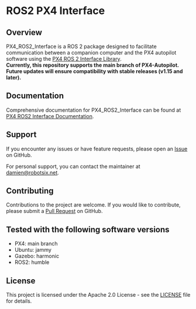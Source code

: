 # ROS2 PX4 Interface

## Overview

PX4_ROS2_Interface is a ROS 2 package designed to facilitate communication between a companion computer and the PX4 autopilot software using the [PX4 ROS 2 Interface Library](https://github.com/Auterion/px4-ros2-interface-lib/tree/main). <br>
**Currently, this repository supports the main branch of PX4-Autopilot. Future updates will ensure compatibility with stable releases (v1.15 and later).**

## Documentation

Comprehensive documentation for PX4_ROS2_Interface can be found at [PX4 ROS2 Interface Documentation](https://robotsix-UAV.github.io/ros2_px4_interface/).

## Support

If you encounter any issues or have feature requests, please open an [Issue](https://github.com/robotsix-UAV/ros2_px4_interface/issues) on GitHub.

For personal support, you can contact the maintainer at [damien@robotsix.net](mailto:damien@robotsix.net).

## Contributing

Contributions to the project are welcome. If you would like to contribute, please submit a [Pull Request](https://github.com/robotsix-UAV/ros2_px4_interface/pulls) on GitHub.

## Tested with the following software versions
- PX4: main branch
- Ubuntu: jammy
- Gazebo: harmonic
- ROS2: humble

## License

This project is licensed under the Apache 2.0 License - see the [LICENSE](LICENSE) file for details.
